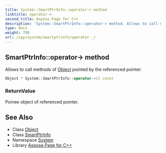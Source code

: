 ```yaml
---
title: System::SmartPtrInfo::operator-> method
linktitle: operator->
second_title: Aspose.Page for C++
description: 'System::SmartPtrInfo::operator-> method. Allows to call methods of Object pointed by the referenced pointer in C++.'
type: docs
weight: 700
url: /cpp/system/smartptrinfo/operator-_/
---
```

## SmartPtrInfo::operator-> method


Allows to call methods of [Object](../../object/) pointed by the referenced pointer.

```cpp
Object * System::SmartPtrInfo::operator->() const
```


### ReturnValue

Poinee object of referenced pointer.

## See Also

* Class [Object](../../object/)
* Class [SmartPtrInfo](../)
* Namespace [System](../../)
* Library [Aspose.Page for C++](../../../)
